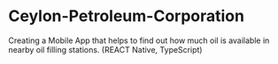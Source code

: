 # Ceylon-Petroleum-Corporation
Creating a Mobile App that helps to find out how much oil is available in nearby oil filling stations. (REACT Native, TypeScript)
